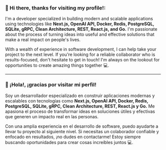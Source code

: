 ### 👋 Hi there, thanks for visiting my profile!:

I'm a developer specialized in building modern and scalable applications using technologies like **Next.js, OpenAI API, Docker, Redis, PostgreSQL, SQLite, gRPC, Clean Architecture, REST, React.js, and Go.** I'm passionate about the process of turning ideas into useful and effective solutions that make a real impact on people's lives.

With a wealth of experience in software development, I can help take your project to the next level. If you're looking for a reliable collaborator who is results-focused, don't hesitate to get in touch! I'm always on the lookout for opportunities to create amazing things together 💻.

----------------------------------------------------------------------------------------------------------------------------------------------------------------

### 👋 ¡Hola!, ¡gracias por visitar mi perfil!

Soy un desarrollador especializado en construir aplicaciones modernas y escalables con tecnologías como **Next.js, OpenAI API, Docker, Redis, PostgreSQL, SQLite, gRPC, Clean Architecture, REST, React.js y Go.** Me apasiona el proceso de transformar ideas en soluciones útiles y efectivas que generen un impacto real en las personas.

Con una amplia experiencia en el desarrollo de software, puedo ayudarte a llevar tu proyecto al siguiente nivel. Si necesitas un colaborador confiable y enfocado en resultados, ¡no dudes en contactarme! Estoy siempre buscando oportunidades para crear cosas increíbles juntos 💻.
